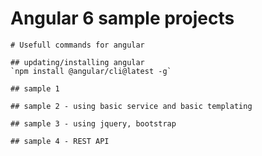 Angular 6 sample projects
========

    # Usefull commands for angular

    ## updating/installing angular
    `npm install @angular/cli@latest -g`

    ## sample 1
    
    ## sample 2 - using basic service and basic templating
    
    ## sample 3 - using jquery, bootstrap
    
    ## sample 4 - REST API